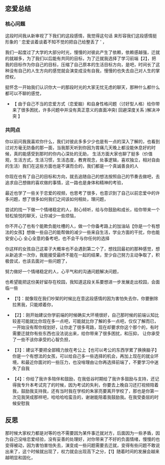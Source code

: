 ## 恋爱总结

### 核心问题

这段时间我从新审视了下我们的这段感情，我觉得这句话 来形容我们这段感情挺形象的 ‘ 恋爱谈着谈着不知不觉的把自己给整丢了 ’ ，

我们一起度过了大学的大部分时光，慢慢的对彼此产生了依赖，依赖感越强，迁就的就越多，为了我们以后能有共同的目标，为了迁就我选择了学习前端【2】，把我的目标作为你自己的目标，压缩了自己原本的生活目标方向，是吧，时间长了这种没有自己的人生方向的感觉就会演变成没有自我，慢慢的也失去自己对人生的掌控权，

挺怀念一开始我们认识你大一的那段时光的大家无忧无虑的聊天，那种什么都什么都可以不聊的感觉，

- 【 由于自己不当的恋爱方式（恋爱脑）和自身性格问题（讨好型人格）给你带来了很多困扰，许多问题中并没有真正意义的直面冲突( 回避深度关系 )解决冲突 】

### 共同点

你以前问我我喜欢你什么，我们对彼此多多少少也是有一点的深入了解的，也看到过对方毫无防备的那一面，当我那天听到你因为胃痛几天晚上都没能休息好的时候，真的能感受到那时的你内心深处的无助， 生活方面大家也聊了挺多（价值观，生活方式，生活习惯，生活态度，教育观念，处事逻辑，喜欢独立，相对自由的生活）我们在这些方面也是不谋而合的，我们都是一个真诚善良的人

你现在也有了自己的目标和方向，就去追随自己的想法按照自己的节奏去做吧，去追求自己想做的喜欢做的事情，这一路也是身体和精神的考验，

最近也学了一些关于恋爱的视频，也思考了很多，也意识到了自己以前恋爱中的许多问题，想了很多如何我们之间该如何相处，理问题，

尝试的找一下做一个情绪稳定的人，耐心倾听，给与你鼓励和成长，给你带来一个轻松愉悦的聊天，让你减少一些烦恼，

你不开心了也有个能欺负能吐槽的人，做一个你备考路上的加油站【你是一个有想法的女孩】想做一些自己的能帮做的减少一些来自生活，学业方面的干扰，你也能 安安心心 全心全意的备考吧，也不会干与你任何的选择

你这样的女孩自己这辈子大概率也不会遇到第二个了，想找回最初的那种感觉，想从新追求一次你，我能接受最终不能在一起的结果，至少自己努力主动争取了，积极尝试，也该去面对一些问题了，

努力做好一个情绪稳定的人，心平气和的沟通问题解决问题，

也希望能把这份美好留存在校园，我知道这段关系要想进一步发展走出校园，会面临一些

- 【1】：就像现在我们吵架的时候比在意这段感情的因为害怕失去你，你要删除拉黑我，只能顺着你，

- 【2】：刚开始建议你学前端的时候确实大环境很好，自己那时候的前端认知比较差可能就比你现在多一点吧，可能就比你了解的多一点吧，仅仅了解而已，一开始没有帮你规划好，让你走了很多弯路，现在却要求你这个那个的，有时需要迁就你有些东西也没法说出来，给你带来了很多困扰，和压抑， 让你承受了一些不该你承受的心智负担，

- 【3】：建议不要把全部精力放在考公上【也可以考公的东西学累了换换脑子】你是一个有想法的女孩，可以给自己多一些选择的机会，再加上现在的就业环境，和最近你面对的一些压力，也没啥理由让你再选择前端了，不要学习中迷失了自我

- 【4】：你给了我许多陪伴和鼓励，在我低谷时期给了我许多鼓励与支持，还记得我专升本考试完了的时候，因为考试的失利，你要去上晚自习还打视频陪着我，鼓励我支持我，还有当时我在学校的朱家亮要离开学校了，那也是你第一次见我哭成那样吧，哈哈哈哈蛮丑的，谢谢能陪着我鼓励我。在我受委屈的时候安慰我

## 反思

那时候大家权力都是对等的也不需要因为某件事迁就对方，后面因为一些矛盾，因为自己没啥恋爱经验，没有妥善的处理好，对你带来了不好的负面情绪，慢慢的也变得被动，因为害怕害怕失去，演变成一些问题需要去迁就，变得有些问题不敢说出来了，这个时候就出现了，权力就会出现高下之分，【1】随着时间的发展会越来越明显和固化，
